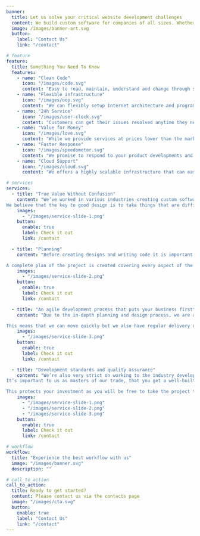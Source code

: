 ```yaml
---
banner:
  title: Let us solve your critical website development challenges
  content: We build custom software for companies of all sizes. Whether you’re a scrappy startup, a mid-size company looking to benefit from digital transformation, or a billion-dollar behemoth with a dev shortage, our team will work with you to design, build and support the custom mobile and web applications you need to run and grow your business.
  image: /images/banner-art.svg
  button:
    label: "Contact Us"
    link: "/contact"

# feature
feature:
  title: Something You Need To Know
  features:
    - name: "Clean Code"
      icon: "/images/code.svg"
      content: "Easy to read, maintain, understand and change through structure and consistency yet remains robust and secure to withstand performance demands"
    - name: "Flexible infrastructure"
      icon: "/images/oop.svg"
      content: "We can flexibly setup Internet architecture and programming technology according to customer requirements."
    - name: "24h Service"
      icon: "/images/user-clock.svg"
      content: "Customers can get their issues resolved anytime they need assistance. This is the support that is available 24 hours a day and 7 days a week"
    - name: "Value for Money"
      icon: "/images/love.svg"
      content: "While we provide services at prices lower than the market average, our experienced programmers will provide high-quality software products"
    - name: "Faster Response"
      icon: "/images/speedometer.svg"
      content: "We promise to respond to your product developments and changes usually within 24 hours"
    - name: "Cloud Support"
      icon: "/images/cloud.svg"
      content: "We offers a highly scalable infrastructure that can easily accommodate large-scale operations. This is critical for big companies that need to be able to rapidly scale their infrastructure to meet changing demands"

# services
services:
  - title: "True Value Without Confusion"
    content: "We’ve worked in various industries creating custom software that takes complicated problems and elegantly presents them as simple solutions.
We believe that the key to good design is to take things that are difficult to work with or understand and make them easy for everyone involved."
    images:
      - "/images/service-slide-1.png"
    button:
      enable: true
      label: Check it out
      link: /contact

  - title: "Planning"
    content: "Before creating designs and writing code it is important that everybody is on the same page in terms of what exactly is being built.

A complete plan of the project is created covering every aspect of the design, from the database to the user interfaces. This means that even if the project doesn’t move ahead with us, you have a plan of your system you can take to any development team and they will know exactly what to do."
    images:
      - "/images/service-slide-2.png"
    button:
      enable: true
      label: Check it out
      link: /contact

  - title: "An agile development process that puts your business first"
    content: "Due to the in-depth planning and design process, we are able to achieve rapid development times during the product build stage. We work using the agile development process.

This means that we can move quickly but we also have regular delivery deadlines where we can re-evaluate the needs of your business or the project and react in a way that supports any new priorities."
    images:
      - "/images/service-slide-3.png"
    button:
      enable: true
      label: Check it out
      link: /contact

  - title: "Development standards and quality assurance"
    content: "We’re also very strict on working to the industry development standards shared by all high performing development teams.
It’s important to us as masters of our trade, that you get a well-built system with the correct architectural design.

This protects your investment as you will be free to take the project to any software development agency and they will be able to see exactly how the system works and seamlessly take on new development, not that you will ever need to look anywhere else!"
    images:
      - "/images/service-slide-1.png"
      - "/images/service-slide-2.png"
      - "/images/service-slide-3.png"
    button:
      enable: true
      label: Check it out
      link: /contact

# workflow
workflow:
  title: "Experience the best workflow with us"
  image: "/images/banner.svg"
  description: ""

# call_to_action
call_to_action:
  title: Ready to get started?
  content: Please contact us via the contacts page
  image: "/images/cta.svg"
  button:
    enable: true
    label: "Contact Us"
    link: "/contact"
---
```

